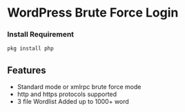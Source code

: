 # WordPress Brute Force Login

### Install Requirement
```bash
pkg install php
```

Features
--------
* Standard mode or xmlrpc brute force mode
* http and https protocols supported
* 3 file Wordlist Added up to 1000+ word